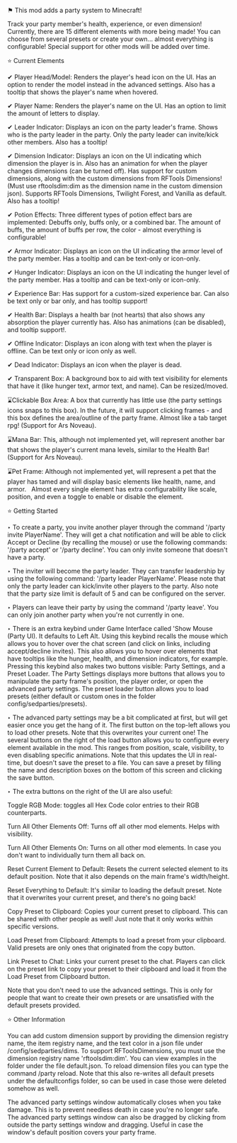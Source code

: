 ⚑ This mod adds a party system to Minecraft! 

Track your party member's health, experience, or even dimension! Currently, there are 15 different elements with more being made! You can choose from several presets or create your own... almost everything is configurable! Special support for other mods will be added over time.

⭐ Current Elements

✔ Player Head/Model: Renders the player's head icon on the UI. Has an option to render the model instead in the advanced settings. Also has a tooltip that shows the player's name when hovered.

✔ Player Name: Renders the player's name on the UI. Has an option to limit the amount of letters to display.

✔ Leader Indicator: Displays an icon on the party leader's frame. Shows who is the party leader in the party. Only the party leader can invite/kick other members. Also has a tooltip!

✔ Dimension Indicator: Displays an icon on the UI indicating which dimension the player is in. Also has an animation for when the player changes dimensions (can be turned off). Has support for custom dimensions, along with the custom dimensions from RFTools Dimensions! (Must use rftoolsdim:dim as the dimension name in the custom dimension json). Supports RFTools Dimensions, Twilight Forest, and Vanilla as default. Also has a tooltip!

✔ Potion Effects: Three different types of potion effect bars are implemented: Debuffs only, buffs only, or a combined bar. The amount of buffs, the amount of buffs per row, the color - almost everything is configurable!

✔ Armor Indicator: Displays an icon on the UI indicating the armor level of the party member. Has a tooltip and can be text-only or icon-only.

✔ Hunger Indicator: Displays an icon on the UI indicating the hunger level of the party member. Has a tooltip and can be text-only or icon-only.

✔ Experience Bar: Has support for a custom-sized experience bar. Can also be text only or bar only, and has tooltip support!

✔ Health Bar: Displays a health bar (not hearts) that also shows any absorption the player currently has. Also has animations (can be disabled), and tooltip support!.

✔ Offline Indicator: Displays an icon along with text when the player is offline. Can be text only or icon only as well.

✔ Dead Indicator: Displays an icon when the player is dead.

✔ Transparent Box: A background box to aid with text visibility for elements that have it (like hunger text, armor text, and name). Can be resized/moved.

⌛Clickable Box Area: A box that currently has little use (the party settings icons snaps to this box). In the future, it will support clicking frames - and this box defines the area/outline of the party frame. Almost like a tab target rpg! (Support for Ars Noveau).

⌛Mana Bar: This, although not implemented yet, will represent another bar that shows the player's current mana levels, similar to the Health Bar! (Support for Ars Noveau).

⌛Pet Frame: Although not implemented yet, will represent a pet that the player has tamed and will display basic elements like health, name, and armor.
 
Almost every single element has extra configurability like scale, position, and even a toggle to enable or disable the element.

⭐ Getting Started

‣ To create a party, you invite another player through the command '/party invite PlayerName'. They will get a chat notification and will be able to click Accept or Decline (by recalling the mouse) or use the following commands: '/party accept' or '/party decline'. You can only invite someone that doesn't have a party.

‣ The inviter will become the party leader. They can transfer leadership by using the following command: '/party leader PlayerName'. Please note that only the party leader can kick/invite other players to the party. Also note that the party size limit is default of 5 and can be configured on the server.

‣ Players can leave their party by using the command '/party leave'. You can only join another party when you're not currently in one.

‣ There is an extra keybind under Game Interface called 'Show Mouse (Party UI). It defaults to Left Alt. Using this keybind recalls the mouse which allows you to hover over the chat screen (and click on links, including accept/decline invites). This also allows you to hover over elements that have tooltips like the hunger, health, and dimension indicators, for example. Pressing this keybind also makes two buttons visible: Party Settings, and a Preset Loader. The Party Settings displays more buttons that allows you to manipulate the party frame's position, the player order, or open the advanced party settings. The preset loader button allows you to load presets (either default or custom ones in the folder config/sedparties/presets). 

‣ The advanced party settings may be a bit complicated at first, but will get easier once you get the hang of it. The first button on the top-left allows you to load other presets. Note that this overwrites your current one! The several buttons on the right of the load button allows you to configure every element available in the mod. This ranges from position, scale, visibility, to even disabling specific animations. Note that this updates the UI in real-time, but doesn't save the preset to a file. You can save a preset by filling the name and description boxes on the bottom of this screen and clicking the save button.

‣ The extra buttons on the right of the UI are also useful:

Toggle RGB Mode: toggles all Hex Code color entries to their RGB counterparts.

Turn All Other Elements Off: Turns off all other mod elements. Helps with visibility.

Turn All Other Elements On: Turns on all other mod elements. In case you don't want to individually turn them all back on.

Reset Current Element to Default: Resets the current selected element to its default position. Note that it also depends on the main frame's width/height.

Reset Everything to Default: It's similar to loading the default preset. Note that it overwrites your current preset, and there's no going back!

Copy Preset to Clipboard: Copies your current preset to clipboard. This can be shared with other people as well! Just note that it only works within specific versions.

Load Preset from Clipboard: Attempts to load a preset from your clipboard. Valid presets are only ones that originated from the copy button.

Link Preset to Chat: Links your current preset to the chat. Players can click on the preset link to copy your preset to their clipboard and load it from the Load Preset from Clipboard button.

Note that you don't need to use the advanced settings. This is only for people that want to create their own presets or are unsatisfied with the default presets provided.

⭐ Other Information

You can add custom dimension support by providing the dimension registry name, the item registry name, and the text color in a json file under /config/sedparties/dims. To support RFToolsDimensions, you must use the dimension registry name 'rftoolsdim:dim'. You can view examples in the folder under the file default.json. To reload dimension files you can type the command /party reload. Note that this also re-writes all default presets under the defaultconfigs folder, so can be used in case those were deleted somehow as well.

The advanced party settings window automatically closes when you take damage. This is to prevent needless death in case you're no longer safe. The advanced party settings window can also be dragged by clicking from outside the party settings window and dragging. Useful in case the window's default position covers your party frame.
